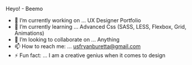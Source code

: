 Heyo! - Beemo

- 🔭 I’m currently working on ... UX Designer Portfolio
- 🌱 I’m currently learning ... Advanced Css (SASS, LESS, Flexbox, Grid, Animations)
- 👯 I’m looking to collaborate on ... Anything
- 📫 How to reach me: ... usfryanburetta@gmail.com
- ⚡ Fun fact: ... I am a creative genius when it comes to design 
